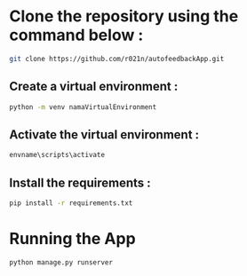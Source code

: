 # Clone the repository using the command below :
```bash
git clone https://github.com/r021n/autofeedbackApp.git
```

## Create a virtual environment :
```bash
python -m venv namaVirtualEnvironment
```

## Activate the virtual environment :
```bash
envname\scripts\activate
```

## Install the requirements :
```bash
pip install -r requirements.txt
```

# Running the App
```bash
python manage.py runserver
```
